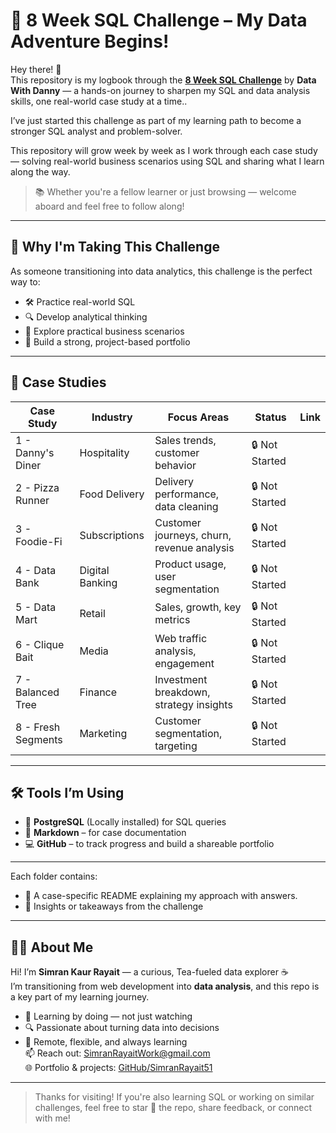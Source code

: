 # 🎯 8 Week SQL Challenge – My Data Adventure Begins!

Hey there! 👋</br>
This repository is my logbook through the **[8 Week SQL Challenge](https://8weeksqlchallenge.com)** by **Data With Danny** — a hands-on journey to sharpen my SQL and data analysis skills, one real-world case study at a time..

I’ve just started this challenge as part of my learning path to become a stronger SQL analyst and problem-solver. 

This repository will grow week by week as I work through each case study — solving real-world business scenarios using SQL and sharing what I learn along the way.


> 📚 Whether you're a fellow learner or just browsing — welcome aboard and feel free to follow along!

---

## 🚀 Why I'm Taking This Challenge

As someone transitioning into data analytics, this challenge is the perfect way to:
- 🛠️ Practice real-world SQL
- 🔍 Develop analytical thinking
- 💼 Explore practical business scenarios
- 📁 Build a strong, project-based portfolio

---
## 🧩 Case Studies

| Case Study | Industry        | Focus Areas                                | Status        | Link |
|------------|------------------|---------------------------------------------|----------------|------|
| 1 - Danny's Diner     | Hospitality     | Sales trends, customer behavior            | 🔒 Not Started |  |
| 2 - Pizza Runner      | Food Delivery   | Delivery performance, data cleaning        | 🔒 Not Started ||
| 3 - Foodie-Fi         | Subscriptions   | Customer journeys, churn, revenue analysis | 🔒 Not Started |  |
| 4 - Data Bank         | Digital Banking | Product usage, user segmentation           | 🔒 Not Started | |
| 5 - Data Mart         | Retail          | Sales, growth, key metrics                 | 🔒 Not Started |  |
| 6 - Clique Bait       | Media           | Web traffic analysis, engagement           | 🔒 Not Started | |
| 7 - Balanced Tree     | Finance         | Investment breakdown, strategy insights    | 🔒 Not Started ||
| 8 - Fresh Segments    | Marketing       | Customer segmentation, targeting           | 🔒 Not Started | |

---
## 🛠️ Tools I’m Using

- 🐘 **PostgreSQL** (Locally installed) for SQL queries
- 📝 **Markdown** – for case documentation
- 💻 **GitHub** – to track progress and build a shareable portfolio

---
Each folder contains:
- 📄 A case-specific README explaining my approach with answers.
- 🧠 Insights or takeaways from the challenge

---

## 🙋‍♀️ About Me

Hi! I’m **Simran Kaur Rayait** — a curious, Tea-fueled data explorer ☕  
I’m transitioning from web development into **data analysis**, and this repo is a key part of my learning journey.

- 🧪 Learning by doing — not just watching
- 🔍 Passionate about turning data into decisions
- 📍 Remote, flexible, and always learning </br>
📫 Reach out: [SimranRayaitWork@gmail.com](mailto:simranrayaitwork@gmail.com)  
🌐 Portfolio & projects: [GitHub/SimranRayait51](https://github.com/SimranRayait51)

---
  > Thanks for visiting! If you're also learning SQL or working on similar challenges, feel free to star 🌟 the repo, share feedback, or connect with me!
